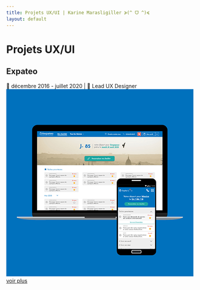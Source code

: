 ```yaml
---
title: Projets UX/UI | Karine Marasligiller ≽(^ ᗜ ^)≼
layout: default
---
```


# Projets UX/UI

## Expateo
📅 décembre 2016 - juillet 2020 | 🧢 Lead UX Designer
![expateo](https://raw.githubusercontent.com/KarineMaras/karinemaras.github.io/master/assets/images/Preview_Expateo.png)  
 <a href="/UX-UI/expateo">voir plus</a>
